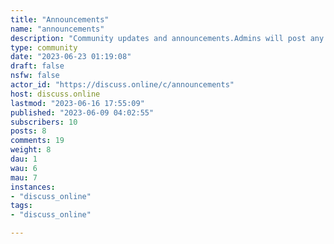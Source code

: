 ```yaml
---
title: "Announcements" 
name: "announcements"
description: "Community updates and announcements.Admins will post any updates here so be sure to follow!Important updates will be pinned to the local feed."
type: community
date: "2023-06-23 01:19:08"
draft: false
nsfw: false
actor_id: "https://discuss.online/c/announcements"
host: discuss.online
lastmod: "2023-06-16 17:55:09"
published: "2023-06-09 04:02:55"
subscribers: 10
posts: 8
comments: 19
weight: 8
dau: 1
wau: 6
mau: 7
instances:
- "discuss_online"
tags: 
- "discuss_online"

---
```

